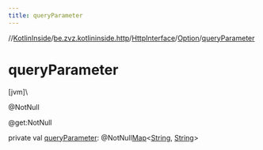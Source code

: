 ```yaml
---
title: queryParameter
---
```

//[KotlinInside](../../../../index.html)/[be.zvz.kotlininside.http](../../index.html)/[HttpInterface](../index.html)/[Option](index.html)/[queryParameter](query-parameter.html)



# queryParameter



[jvm]\




@NotNull



@get:NotNull



private val [queryParameter](query-parameter.html): @NotNull[Map](https://docs.oracle.com/javase/7/docs/api/java/util/Map.html)&lt;[String](https://docs.oracle.com/javase/7/docs/api/java/lang/String.html), [String](https://docs.oracle.com/javase/7/docs/api/java/lang/String.html)&gt;




